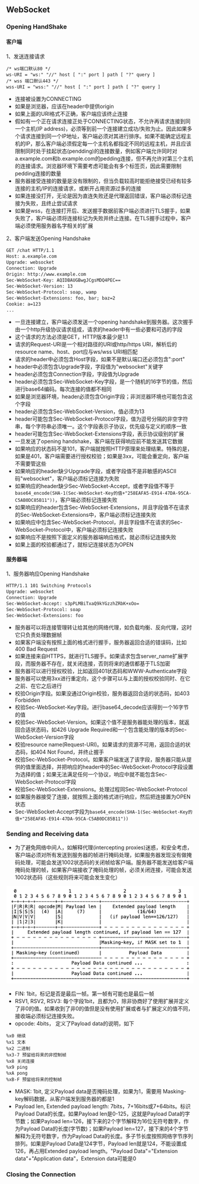 ## WebSocket
### Opening HandShake
#### 客户端
1、发送连接请求

```
/* ws端口默认80 */
ws-URI = "ws:" "//" host [ ":" port ] path [ "?" query ]
/* wss 端口默认443 */
wss-URI = "wss:" "//" host [ ":" port ] path [ "?" query ]
```
* 连接被设置为CONNECTING
* 如果是浏览器，应该在header中提供origin
* 如果上面的URI格式不正确，客户端应该终止连接
* 假如有一个正在请求连接正处于CONNECTING状态，不允许再请求连接到同一个主机(IP address)，必须等到前一个连接建立成功/失败为止。因此如果多个请求连接到同一个IP地址，客户端必须对其进行排序。如果不能确定远程主机的IP，那么客户端必须假定每一个主机名都指定不同的远程主机，并且应该限制同时处于挂起状态(pendding)的连接数量，例如客户端允许同时对a.example.com和b.example.com的pedding连接，但不再允许对第三个主机的连接请求。浏览器环境下需要考虑可能会有多个标签页，因此需要限制pedding连接的数量
* 服务器接受连接的数量是没有限制的，但当负载较高时能拒绝接受已经有较多连接的主机/IP的连接请求，或断开占用资源过多的连接
* 如果连接没打开，无论是因为直连失败还是代理返回错误，客户端必须标记连接为失败，且终止尝试请求
* 如果是wss，在连接打开后、发送握手数据前客户端必须进行TLS握手，如果失败了，客户端必须将连接标记为失败并终止连接。在TLS握手过程中，客户端必须使用服务器名字相关的扩展

2、客户端发送Opening Handshake

```
GET /chat HTTP/1.1
Host: a.example.com
Upgrade: websocket
Connection: Upgrade
Origin: http://www.example.com
Sec-WebSocket-Key: AQIDBAUGBwgJCgsMDQ4PEC==
Sec-WebSocket-Version: 13
Sec-WebSocket-Protocol: soap, wamp
Sec-WebSocket-Extensions: foo, bar; baz=2
Cookie: a=123
...
```

* 一旦连接建立，客户端必须发送一个opening handshake到服务器。这次握手由一个http升级协议请求组成，请求的header中有一些必要和可选的字段
* 这个请求的方法必须是GET，HTTP版本最少是1.1
* 请求的Request-URI是一个相对路径的URI或http/https URI，解析后的resource name、host、port应与ws/wss URI相匹配
* 请求的header中必须包含Host字段，如果不是默认端口还必须包含":port"
* header中必须包含Upgrade字段，字段值为"websocket"关键字
* header必须包含Connection字段，字段值为Upgrade
* header必须包含Sec-WebSocket-Key字段，是一个随机的16字节的值，然后进行base64编码。每次连接的值都不相同
* 如果是浏览器环境，header必须包含Origin字段；非浏览器环境也可能包含这个字段
* header必须包含Sec-WebSocket-Version，值必须为13
* header可能包含Sec-WebSocket-Protocol字段，值为逗号分隔的非空字符串，每个字符串必须唯一。这个字段表示子协议，优先级与定义的顺序一致
* header可能包含Sec-WebSocket-Extensions字段，表示协议级别的扩展
* 一旦发送了opening handshake，客户端在获得响应前不能发送其它数据
* 如果响应的状态码不是101，客户端就按照HTTP原理来处理结果。特殊的是，如果是401，客户端需要进行授权校验；如果是3xx，可能会重定向，客户端不需要管这些
* 如果响应的header缺少Upgrade字段，或者字段值不是非敏感的ASCII码"websocket"，客户端必须标记连接为失败
* 如果响应的header缺少Sec-WebSocket-Accept，或者字段值不等于`base64_encode(SHA-1(Sec-WebSocket-Key的值+"258EAFA5-E914-47DA-95CA-C5AB0DC85B11"))`，客户端必须标记连接失败
* 如果响应的header包含Sec-WebSocket-Extensions，并且字段值不在请求的Sec-WebSocket-Extensions中，客户端必须标记连接失败
* 如果响应中包含Sec-WebSocket-Protocol，并且字段值不在请求的Sec-WebSocket-Protocol中，客户端必须标记连接失败
* 如果响应不是按照下面定义的服务器端响应格式，就必须标记连接失败
* 如果上面的校验都通过了，就标记连接状态为OPEN

#### 服务器端
1、服务器响应Opening Handshake

```
HTTP/1.1 101 Switching Protocols
Upgrade: websocket
Connection: Upgrade
Sec-WebSocket-Accept: s3pPLMBiTxaQ9kYGzzhZRbK+xOo=
Sec-WebSocket-Protocol: soap
Sec-WebSocket-Extensions: foo
```

* 服务器可以将连接管理转让给其他的网络代理，如负载均衡、反向代理，这时它只负责处理数据帧
* 如果客户端没有按照上面的格式进行握手，服务器返回合适的错误码，比如400 Bad Request
* 如果连接来自HTTPS，就进行TLS握手。如果请求包含server_name扩展字段，而服务器不存在，就关闭连接，否则将来的通信都基于TLS加密
* 服务器可以进行授权校验，比如返回401状态码和WWW-Authenticate字段
* 服务器可以使用3xx进行重定向，这个步骤可以与上面的授权校验同时、在它之前、在它之后进行
* 校验Origin字段。如果没通过Origin校验，服务器返回合适的状态码，如403 Forbidden
* 校验Sec-WebSocket-Key字段。进行base64_decode应该得到一个16字节的值
* 校验Sec-WebSocket-Version。如果这个值不是服务器能处理的版本，就返回合适状态码，如426 Upgrade Required和一个包含能处理的版本的Sec-WebSocket-Version字段
* 校验resource name(Request-URI)。如果请求的资源不可用，返回合适的状态码，如404 Not Found，并终止握手
* 校验Sec-WebSocket-Protocol。如果客户端发送了该字段，服务器只能从提供的值里面选择，并把响应的header中的Sec-WebSocket-Protocol字段设置为选择的值；如果无法满足任何一个协议，响应中就不能包含Sec-WebSocket-Protocol字段
* 校验Sec-WebSocket-Extensions。处理过程同Sec-WebSocket-Protocol
* 如果服务器接受了连接，就按照上面的格式进行响应，然后把连接置为OPEN状态
* Sec-WebSocket-Accept字段为`base64_encode(SHA-1(Sec-WebSocket-Key的值+"258EAFA5-E914-47DA-95CA-C5AB0DC85B11"))`


### Sending and Receiving data
* 为了避免网络中间人，如解释代理(intercepting proxies)迷惑，和安全考虑，客户端必须对所有发送到服务器的帧进行掩码处理，如果服务器发现没有做掩码处理，可能会发送1002状态码的关闭帧给客户端。服务器不能发送给客户端掩码处理的帧，如果客户端接收了掩码处理的帧，必须关闭连接，可能会发送1002状态码（这些规则将来可能会发生变化）

![帧格式](https://raw.githubusercontent.com/yinliguo/notes/master/img/websocket-frame.png)

* FIN: 1bit，标记是否是最后一帧。第一帧有可能也是最后一帧
* RSV1, RSV2, RSV3: 每个字段1bit，且都为0，除非协商好了使用扩展并定义了非0的值。如果收到了非0的值但是没有使用扩展或者与扩展定义的值不同，接收端必须标记连接失败。
* opcode: 4bits， 定义了Payload data的说明，如下

```
%x0 继续
%x1 文本
%x2 二进制
%x3-7 预留给将来的非控制帧
%x8 关闭连接
%x9 ping
%xA pong
%xB-F 预留给将来的控制帧
```
* MASK: 1bit, 定义Payload data是否掩码处理，如果为1，需要用 Masking-key解码数据，从客户端发到服务器的都是1
* Payload len, Extended payload length: 7bits，7+16bits或7+64bits。标识Payload Data的长度。如果Payload len是0-125，这就是Payload Data的字节数；如果Payload len=126，接下来的2个字节解释为16位无符号数字，作为Payload Data的长度(字节数)；如果Payload len=127，接下来的4个字节解释为无符号数字，作为Payload Data的长度。多子节长度按照网络字节序列排列。如果是Payload Data是124字节，Payload len就是124，不能设置成126，再占用Extended payload length。"Payload Data"="Extension data"+"Application data"，Extension data可能是0

### Closing the Connection